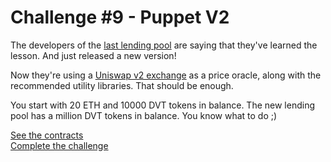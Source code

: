 # Challenge #9 - Puppet V2
The developers of the [last lending pool](https://github.com/nicolasgarcia214/damn-vulnerable-defi-foundry/tree/master/test/Levels/puppet) are saying that they've learned the lesson. And just released a new version!

Now they're using a [Uniswap v2 exchange](https://docs.uniswap.org/protocol/V2/introduction) as a price oracle, along with the recommended utility libraries. That should be enough.

You start with 20 ETH and 10000 DVT tokens in balance. The new lending pool has a million DVT tokens in balance. You know what to do ;)

[See the contracts](https://github.com/nicolasgarcia214/damn-vulnerable-defi-foundry/tree/master/src/Contracts/puppet-v2)
<br/>
[Complete the challenge](https://github.com/nicolasgarcia214/damn-vulnerable-defi-foundry/blob/master/test/Levels/puppet-v2/PuppetV2.t.sol)

